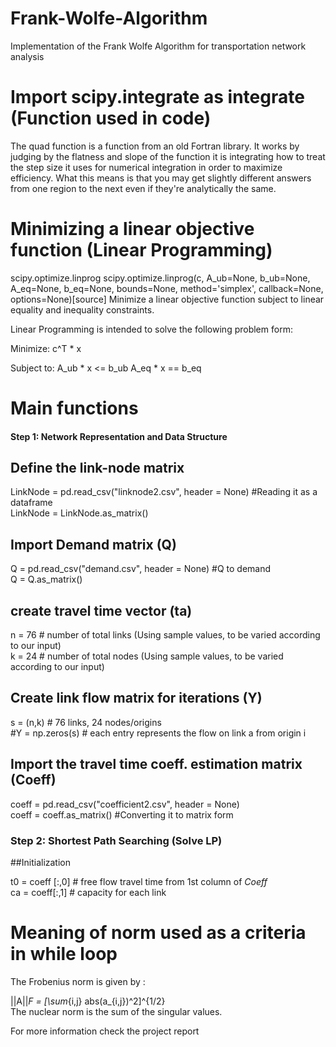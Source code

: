 # Frank-Wolfe-Algorithm
Implementation of the Frank Wolfe Algorithm for transportation network analysis

# Import scipy.integrate as integrate (Function used in code)

The quad function is a function from an old Fortran library. It works by judging by the flatness and slope of the function it is integrating how to treat the step size it uses for numerical integration in order to maximize efficiency. What this means is that you may get slightly different answers from one region to the next even if they're analytically the same.


# Minimizing a linear objective function (Linear Programming)

scipy.optimize.linprog
scipy.optimize.linprog(c, A_ub=None, b_ub=None, A_eq=None, b_eq=None, bounds=None, method='simplex', callback=None, options=None)[source]
Minimize a linear objective function subject to linear equality and inequality constraints.

Linear Programming is intended to solve the following problem form:

Minimize:     c^T * x

Subject to:   A_ub * x <= b_ub
              A_eq * x == b_eq

# Main functions
#### Step 1: Network Representation and Data Structure
## Define the link-node matrix

LinkNode = pd.read_csv("linknode2.csv", header = None)  #Reading it as a dataframe <br>
LinkNode = LinkNode.as_matrix()


## Import Demand matrix (Q)
Q = pd.read_csv("demand.csv", header = None) #Q to demand <br>
Q = Q.as_matrix()

## create travel time vector (ta)
n = 76 # number of total links (Using sample values, to be varied according to our input) <br>
k = 24 # number of total nodes (Using sample values, to be varied according to our input) <br>

## Create link flow matrix for iterations (Y)
s = (n,k) # 76 links, 24 nodes/origins <br>
#Y = np.zeros(s) # each entry represents the flow on link a from origin i

## Import the travel time coeff. estimation matrix (Coeff)
coeff = pd.read_csv("coefficient2.csv", header = None) <br>
coeff = coeff.as_matrix() #Converting it to matrix form 

### Step 2: Shortest Path Searching (Solve LP)

##Initialization

t0 = coeff [:,0] # free flow travel time from 1st column of *Coeff* <br>
ca = coeff[:,1] # capacity for each link <br>

# Meaning of norm used as a criteria in while loop

The Frobenius norm is given by :

 ||A||_F = [\sum_{i,j} abs(a_{i,j})^2]^{1/2} <br>
The nuclear norm is the sum of the singular values.

For more information check the project report
